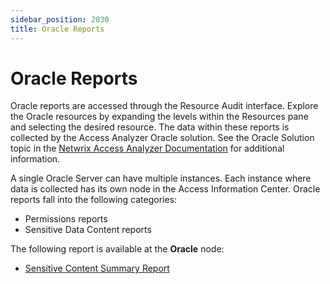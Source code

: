 ```yaml
---
sidebar_position: 2030
title: Oracle Reports
---
```


# Oracle Reports

Oracle reports are accessed through the Resource Audit interface. Explore the Oracle resources by expanding the levels within the Resources pane and selecting the desired resource. The data within these reports is collected by the Access Analyzer Oracle solution. See the Oracle Solution topic in the [Netwrix Access Analyzer Documentation](https://helpcenter.netwrix.com/category/accessanalyzer "Netwrix Access Analyzer Documentation") for additional information.

A single Oracle Server can have multiple instances. Each instance where data is collected has its own node in the Access Information Center. Oracle reports fall into the following categories:

* Permissions reports
* Sensitive Data Content reports

The following report is available at the **Oracle** node:

* [Sensitive Content Summary Report](SensitiveContentSummary "Sensitive Content Summary Report")